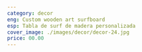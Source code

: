 ```yaml
---
category: decor
eng: Custom wooden art surfboard
esp: Tabla de surf de madera personalizada
cover_image: ./images/decor/decor-24.jpg
price: 00.00
---
```

 
